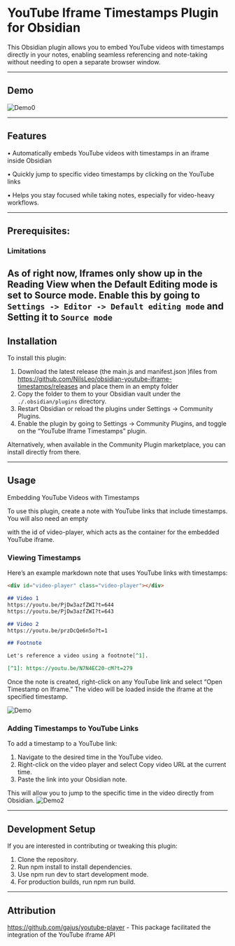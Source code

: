 # YouTube Iframe Timestamps Plugin for Obsidian

This Obsidian plugin allows you to embed YouTube videos with timestamps directly in your notes, enabling seamless referencing and note-taking without needing to open a separate browser window.

---
## Demo

![Demo0](<CleanShot 2024-10-05 at 11.55.53.gif>)

---
## Features

 • Automatically embeds YouTube videos with timestamps in an iframe inside Obsidian
 
 • Quickly jump to specific video timestamps by clicking on the YouTube links
 
 • Helps you stay focused while taking notes, especially for video-heavy workflows.

---
## Prerequisites: 
### Limitations
As of right now, Iframes only show up in the Reading View when the Default Editing mode is set to Source mode. Enable this by going to `Settings -> Editor -> Default editing mode` and Setting it to `Source mode` 
---
## Installation

To install this plugin:

 1. Download the latest release (the main.js and manifest.json )files from https://github.com/NilsLeo/obsidian-youtube-iframe-timestamps/releases and place them in an empty folder
 2. Copy the folder to them to your Obsidian vault under the `./.obsidian/plugins` directory.
 3. Restart Obsidian or reload the plugins under Settings → Community Plugins.
 4. Enable the plugin by going to Settings → Community Plugins, and toggle on the “YouTube Iframe Timestamps” plugin.

Alternatively, when available in the Community Plugin marketplace, you can install directly from there.

---

## Usage

Embedding YouTube Videos with Timestamps

To use this plugin, create a note with YouTube links that include timestamps. You will also need an empty <div> with the id of video-player, which acts as the container for the embedded YouTube iframe.

### Viewing Timestamps
Here’s an example markdown note that uses YouTube links with timestamps:



```markdown
<div id="video-player" class="video-player"></div>

## Video 1
https://youtu.be/PjDw3azfZWI?t=644
https://youtu.be/PjDw3azfZWI?t=643

## Video 2
https://youtu.be/przDcQe6n5o?t=1

## Footnote

Let's reference a video using a footnote[^1].

[^1]: https://youtu.be/N7N4EC20-cM?t=279

```

Once the note is created, right-click on any YouTube link and select “Open Timestamp on Iframe.” The video will be loaded inside the iframe at the specified timestamp.

![Demo](<CleanShot 2024-10-03 at 16.31.52.gif>)


### Adding Timestamps to YouTube Links

To add a timestamp to a YouTube link:

 1. Navigate to the desired time in the YouTube video.
 2. Right-click on the video player and select Copy video URL at the current time.
 3. Paste the link into your Obsidian note.

This will allow you to jump to the specific time in the video directly from Obsidian.
![Demo2](<CleanShot 2024-10-03 at 16.55.45.gif>)

--- 

## Development Setup

If you are interested in contributing or tweaking this plugin:

 1. Clone the repository.
 2. Run npm install to install dependencies.
 3. Use npm run dev to start development mode.
 4. For production builds, run npm run build.


---

## Attribution

https://github.com/gajus/youtube-player - This package facilitated the integration of the YouTube iframe API
